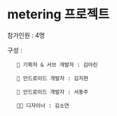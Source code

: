 # metering 프로젝트

참가인원 : 4명

구성 : 

       👩 기획자 & 서브 개발자 : 김아린

       👧 안드로이드 개발자 : 김지현
       
       👨 안드로이드 개발자 : 서동주
       
       👩‍🦱 디자이너 : 김소연 
       
